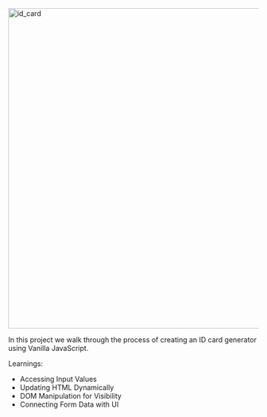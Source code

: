 <img width="1365" height="644" alt="id_card" src="https://github.com/user-attachments/assets/6618c0f5-a48b-4582-ba5f-a2ada9cc0e49" />

In this project we walk through the process of creating an ID card generator using Vanilla JavaScript.

Learnings:

- Accessing Input Values
- Updating HTML Dynamically
- DOM Manipulation for Visibility
- Connecting Form Data with UI

